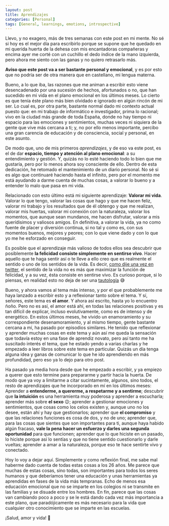 ```yaml
---
layout: post
title: Aprendizajes
categories: [Personal]
tags: [General, learnings, emotions, introspective]
---
```


Llevo, y no exagero, más de tres semanas con este post en mi mente. No sé si hoy es el mejor día para escribirlo porque se supone que he quedado en mi querida huerta de la dehesa con mis encantadoras compañeras y encima ayer me corté con un cuchillo el dedo índice de la mano izquierda, pero ahora me siento con las ganas y no quiero retrasarlo más.

**Aviso que este post va a ser bastante personal y emocional**, y es por esto que no podría ser de otra manera que en castellano, mi lengua materna.

Bueno, a lo que iba, las razones que me animan a escribir esto viene desencadenado por una sucesión de hechos, afortunados o no, que han sucedido en mi vida en el plano emocional en los últimos meses. Lo cierto es que tenía éste plano más bien olvidado e ignorado en algún rincón de mi ser. Lo cual es, por otra parte, bastante normal dado mi contexto actual puesto que: en mi trabajo de informático e investigador, prima lo racional; vivo en la ciudad más grande de toda España, donde no hay tiempo ni espacio para las emociones y sentimientos, muchas veces ni siquiera de la gente que vive más cercana a ti; y, no por ello menos importante, percibo una gran carencia de educación y de consciencia, social y personal, en este asunto.

De modo que, uno de mis primeros _aprendizajes_, y de eso va este post, es el de dar **espacio, tiempo y atención al plano emocional**: a su entendimiento y gestión. Y, quizás no lo esté haciendo todo lo bien que me gustaría, pero por lo menos ahora soy consciente de ello. Dentro de esta dedicación, he retomado el mantenimiento de un diario personal. No sé si es algo que continuaré haciendo hasta el infinito, pero por el momento me está ayudando a darme cuenta de muchas cosas, a valorar lo bueno y a entender lo malo que pasa en mi vida.

Relacionado con esto último está mi siguiente aprendizaje: **Valorar mi vida**. Valorar lo que tengo, valorar las cosas que hago y que me hacen feliz, valorar mi trabajo y los resultados que de él obtengo y que me realizan, valorar mis huertas, valorar mi conexión con la naturaleza, valorar los momentos, que aunque sean mundanos, me hacen disfrutar, valorar a mis querídisimos y valiosos amigos. En definitiva, a valorar la vida, ya no como fuente de placer y diversión continua, si no tal y como es, con sus momentos buenos, mejores y peores; con lo que viene dado y con lo que yo me he esforzado en conseguir.

Es posible que el aprendizaje más valioso de todos ellos sea descubrir que posiblemente **la felicidad consiste simplemente en sentirse vivo**. Hacer aquello que te haga sentir así o te lleve a ello creo que es realmente el sentido o uno de los sentidos de la vida. Es decir, [como dije una vez en twitter](https://twitter.com/Akronix5/status/1053706757372043265), el sentido de la vida no es más que maximizar la función de felicidad, y a su vez, ésta consiste en sentirse vivo. Es curioso porque, si lo piensas, en realidad esto no deja de ser una [tautología](https://dle.rae.es/?id=ZGVxTo2) :sweat_smile:

Bueno, y ahora vamos al tema más intenso, y por el que probablemente me haya lanzado a escribir esto y a reflexionar tanto sobre el tema. Y sí, señores, este tema es **el amor**. Y ahora así escrito, hasta yo lo encuentro ñoño. Pero no es así, el amor está ahí, en todas las relaciones positivas y es tan difícil de explicar, incluso evolutivamente, como es de intenso y de energético. En estos últimos meses, he vivido un enamoramiento y su correspondiente desenamoramiento, y al mismo tiempo, gente bastante cercana a mí, ha pasado por episodios similares. He tenido que reflexionar y aprender muchas cosas en este tema y aún así me queda la sensación que todavía estoy en una fase de aprendiz novato, pero así tanto me ha suscitado interés el tema, que he estado yendo a varias charlas y he empezado a leer libros sobre este tema en particular. Quizás un día tenga alguna idea y ganas de comunicar lo que he ido aprendiendo en más profundidad, pero eso ya lo dejo para otro post.

Ha pasado ya media hora desde que he empezado a escribir, y ya empiezo a querer que esto termine para prepararme y partir hacia la huerta. De modo que ya voy a limitarme a citar sucintamente, algunos, sino todos, el resto de aprendizajes que he incorporado en mí en los últimos meses: Aprender a **entenderme, a quererme, a respetarme y a sentirme**; descubrir que **la intuición** es una herramienta muy poderosa y aprender a escucharla; aprender más sobre **el sexo** :wink:; aprender a gestionar emociones y sentimientos, que cosas como los celos existen y, aunque uno no los desee, están ahí y hay que gestionarlos; aprender que **el compromiso** y que las relaciones funciones es cosa de dos, y no de uno; aprender que, para las cosas que sientes que son importantes para ti, aunque haya habido algún fracaso, **vale la pena hacer un esfuerzo y darles una segunda oportunidad** para que funcionen; aprender que lo que hiciste en un pasado, lo hiciste porque así lo sentías y que no tiene sentido cuestionarlo y darle vueltas; aprender a amar a la naturaleza, porque eso te hace sentirte vivo y conectado.

Hoy lo voy a dejar aquí. Simplemente y como reflexión final, me sabe mal haberme dado cuenta de todas estas cosas a los 26 años. Me parece que muchas de estas cosas, sino todas, son importantes para todos los seres humanos y que deberíamos tener una educación y unas herramientas ya aprendidas en fases de la vida más tempranas. Echo de menos esa educación emocional que no se imparte en los colegios ni se transmite en las familias y se disuade entre los hombres. En fin, parece que las cosas van cambiando poco a poco y se le está dando cada vez más importancia a este plano, que paradójicamente es más necesario para la vida que cualquier otro conocimiento que se imparte en las escuelas.

¡Salud, amor y vida! :wave:
